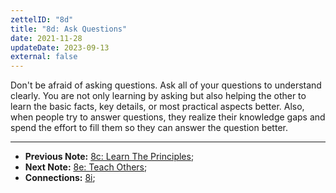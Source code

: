 ```yaml
---
zettelID: "8d"
title: "8d: Ask Questions"
date: 2021-11-28
updateDate: 2023-09-13
external: false
---
```


Don't be afraid of asking questions. Ask all of your questions to understand clearly. You are not only learning by asking but also helping the other to learn the basic facts, key details, or most practical aspects better. Also, when people try to answer questions, they realize their knowledge gaps and spend the effort to fill them so they can answer the question better.

---

- **Previous Note:** [8c: Learn The Principles](/notes/8c/);
- **Next Note:** [8e: Teach Others](/notes/8e/);
- **Connections:** [8i](/notes/8i/);
